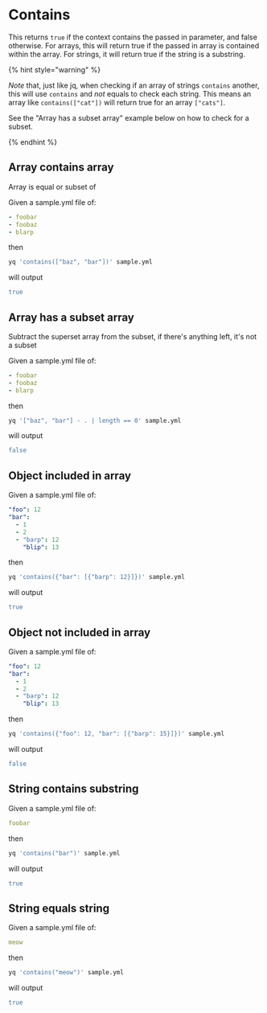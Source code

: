 # Contains

This returns `true` if the context contains the passed in parameter, and false otherwise. For arrays, this will return true if the passed in array is contained within the array. For strings, it will return true if the string is a substring.

{% hint style="warning" %}

_Note_ that, just like jq, when checking if an array of strings `contains` another, this will use `contains` and _not_ equals to check each string. This means an array like `contains(["cat"])` will return true for an array `["cats"]`.

See the "Array has a subset array" example below on how to check for a subset.

{% endhint %}

## Array contains array
Array is equal or subset of

Given a sample.yml file of:
```yaml
- foobar
- foobaz
- blarp
```
then
```bash
yq 'contains(["baz", "bar"])' sample.yml
```
will output
```yaml
true
```

## Array has a subset array
Subtract the superset array from the subset, if there's anything left, it's not a subset

Given a sample.yml file of:
```yaml
- foobar
- foobaz
- blarp
```
then
```bash
yq '["baz", "bar"] - . | length == 0' sample.yml
```
will output
```yaml
false
```

## Object included in array
Given a sample.yml file of:
```yaml
"foo": 12
"bar":
  - 1
  - 2
  - "barp": 12
    "blip": 13
```
then
```bash
yq 'contains({"bar": [{"barp": 12}]})' sample.yml
```
will output
```yaml
true
```

## Object not included in array
Given a sample.yml file of:
```yaml
"foo": 12
"bar":
  - 1
  - 2
  - "barp": 12
    "blip": 13
```
then
```bash
yq 'contains({"foo": 12, "bar": [{"barp": 15}]})' sample.yml
```
will output
```yaml
false
```

## String contains substring
Given a sample.yml file of:
```yaml
foobar
```
then
```bash
yq 'contains("bar")' sample.yml
```
will output
```yaml
true
```

## String equals string
Given a sample.yml file of:
```yaml
meow
```
then
```bash
yq 'contains("meow")' sample.yml
```
will output
```yaml
true
```

